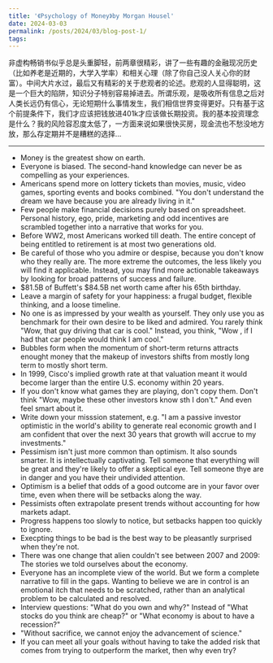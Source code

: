 ```yaml
---
title: '《Psychology of Money》by Morgan Housel'
date: 2024-03-03
permalink: /posts/2024/03/blog-post-1/
tags:
---
```

非虚构畅销书似乎总是头重脚轻，前两章很精彩，讲了一些有趣的金融现况历史（比如养老是近期的，大学入学率）和相关心理（除了你自己没人关心你的财富）。中间大片水过，最后又有精彩的关于悲观者的论述。悲观的人显得聪明，这是一个巨大的陷阱，知识分子特别容易掉进去。所谓乐观，是吸收所有信息之后对人类长远仍有信心，无论短期什么事情发生，我们相信世界变得更好。只有基于这个前提条件下，我们才应该把钱放进401k才应该做长期投资。我的基本投资理念是什么？我的风险容忍度太低了，一方面来说如果很快买房，现金流也不愁没地方放，那么存定期并不是糟糕的选择...

---
- Money is the greatest show on earth.
- Everyone is biased. The second-hand knowledge can never be as compelling as your experiences.
- Americans spend more on lottery tickets than movies, music, video games, sporting events and books combined. "You don't understand the dream we have because you are already living in it."
- Few people make financial decisions purely based on spreadsheet. Personal history, ego, pride, marketing and odd incentives are scrambled together into a narrative that works for you.
- Before WW2, most Americans worked till death. The entire concept of being entitled to retirement is at most two generations old.
- Be careful of those who you admire or despise, because you don't know who they really are. The more extreme the outcomes, the less likely you will find it applicable. Instead, you may find more actionable takeaways by looking for broad patterns of success and failure.
- $81.5B of Buffett's $84.5B net worth came after his 65th birthday.
- Leave a margin of safety for your happiness: a frugal budget, flexible thinking, and a loose timeline.
- No one is as impressed by your wealth as yourself. They only use you as benchmark for their own desire to be liked and admired. You rarely think "Wow, that guy driving that car is cool." Instead, you think, "Wow , if I had that car people would think I am cool."
- Bubbles form when the momentum of short-term returns attracts enought money that the makeup of investors shifts from mostly long term to mostly short term.
- In 1999, Cisco's implied growth rate at that valuation meant it would become larger than the entire U.S. economy within 20 years.
- If you don't know what games they are playing, don't copy them. Don't think "Wow, maybe these other investors know sth I don't." And even feel smart about it.
- Write down your misssion statement, e.g. "I am a passive investor optimistic in the world's ability to generate real economic growth and I am confident that over the next 30 years that growth will accrue to my investments."
- Pessimism isn't just more common than optimism. It also sounds smarter. It is intellectually captivating. Tell someone that everything will be great and they're likely to offer a skeptical eye. Tell someone thye are in danger and you have their undivided attention.
- Optimism is a belief that odds of a good outcome are in your favor over time, even when there will be setbacks along the way.
- Pessimists often extrapolate present trends without accounting for how markets adapt.
- Progress happens too slowly to notice, but setbacks happen too quickly to ignore.
- Execpting things to be bad is the best way to be pleasantly surprised when they're not.
- There was one change that alien couldn't see between 2007 and 2009: The stories we told ourselves about the economy.
- Everyone has an incomplete view of the world. But we form a complete narrative to fill in the gaps. Wanting to believe we are in control is an emotional itch that needs to be scratched, rather than an analytical problem to be calculated and resolved.
- Interview questions: "What do you own and why?" Instead of "What stocks do you think are cheap?" or "What economy is about to have a recession?"
- "Without sacrifice, we cannot enjoy the advancement of science."
- If you can meet all your goals without having to take the added risk that comes from trying to outperform the market, then why even try?




